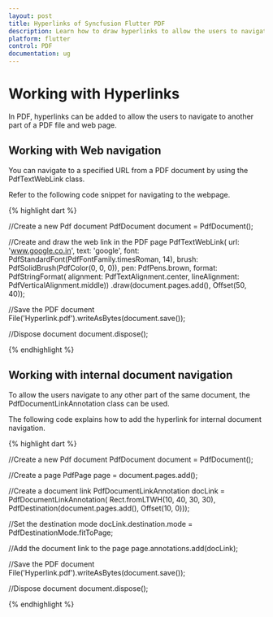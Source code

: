 ```yaml
---
layout: post
title: Hyperlinks of Syncfusion Flutter PDF
description: Learn how to draw hyperlinks to allow the users to navigate to another part of a PDF file and web page in the Flutter PDF.
platform: flutter
control: PDF
documentation: ug
---
```


# Working with Hyperlinks

In PDF, hyperlinks can be added to allow the users to navigate to another part of a PDF file and web page.

## Working with Web navigation

You can navigate to a specified URL from a PDF document by using the PdfTextWebLink class.

Refer to the following code snippet for navigating to the webpage.

{% highlight dart %}

//Create a new Pdf document
PdfDocument document = PdfDocument();

//Create and draw the web link in the PDF page
PdfTextWebLink(
        url: 'www.google.co.in',
        text: 'google',
        font: PdfStandardFont(PdfFontFamily.timesRoman, 14),
        brush: PdfSolidBrush(PdfColor(0, 0, 0)),
        pen: PdfPens.brown,
        format: PdfStringFormat(
            alignment: PdfTextAlignment.center,
            lineAlignment: PdfVerticalAlignment.middle))
    .draw(document.pages.add(), Offset(50, 40));

//Save the PDF document
File('Hyperlink.pdf').writeAsBytes(document.save());

//Dispose document
document.dispose();

{% endhighlight %}

## Working with internal document navigation

To allow the users navigate to any other part of the same document, the PdfDocumentLinkAnnotation class can be used. 

The following code explains how to add the hyperlink for internal document navigation.

{% highlight dart %}

//Create a new Pdf document
PdfDocument document = PdfDocument();

//Create a page
PdfPage page = document.pages.add();

//Create a document link
PdfDocumentLinkAnnotation docLink = PdfDocumentLinkAnnotation(
    Rect.fromLTWH(10, 40, 30, 30),
    PdfDestination(document.pages.add(), Offset(10, 0)));

//Set the destination mode
docLink.destination.mode = PdfDestinationMode.fitToPage;

//Add the document link to the page
page.annotations.add(docLink);

//Save the PDF document
File('Hyperlink.pdf').writeAsBytes(document.save());

//Dispose document
document.dispose();

{% endhighlight %}